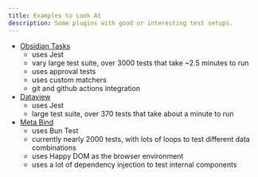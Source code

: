 ```yaml
---
title: Examples to Look At
description: Some plugins with good or interesting test setups.
---
```


- [Obsidian Tasks](https://github.com/obsidian-tasks-group/obsidian-tasks)
  - uses Jest
  - vary large test suite, over 3000 tests that take ~2.5 minutes to run
  - uses approval tests
  - uses custom matchers
  - git and github actions integration
- [Dataview](https://github.com/blacksmithgu/obsidian-dataview)
  - uses Jest
  - large test suite, over 370 tests that take about a minute to run
- [Meta Bind](https://github.com/mProjectsCode/obsidian-meta-bind-plugin)
  - uses Bun Test
  - currently nearly 2000 tests, with lots of loops to test different data combinations
  - uses Happy DOM as the browser environment
  - uses a lot of dependency injection to test internal components